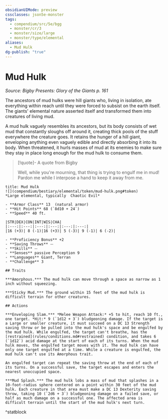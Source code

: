 ```yaml
---
obsidianUIMode: preview
cssclasses: json5e-monster
tags:
  - compendium/src/5e/bgg
  - monster/cr/3
  - monster/size/large
  - monster/type/elemental
aliases:
  - Mud Hulk
dg-publish: "true"
---
```

# Mud Hulk
*Source: Bigby Presents: Glory of the Giants p. 161*  

The ancestors of mud hulks were hill giants who, living in isolation, ate everything within reach until they were forced to subsist on the earth itself. The giants' elemental nature asserted itself and transformed them into creatures of living mud.

A mud hulk vaguely resembles its ancestors, but its body consists of wet mud that constantly sloughs off around it, creating thick pools of the stuff everywhere the creature goes. It retains the hunger of a hill giant, enveloping anything even vaguely edible and directly absorbing it into its body. When threatened, it hurls masses of mud at its enemies to make sure they stay in place long enough for the mud hulk to consume them.

> [!quote]- A quote from Bigby  
> 
> Well, while you're mourning, that thing is trying to engulf me in mud! Pardon me while I interpose a hand to keep it away from me.


```ad-statblock
title: Mud Hulk
![](compendium/bestiary/elemental/token/mud-hulk.png#token)
*Large elemental, typically  Chaotic Evil*

- **Armor Class** 13  (natural armor)
- **Hit Points** 68 (`8d10 + 24`)
- **Speed** 40 ft.

|STR|DEX|CON|INT|WIS|CHA|
|:---:|:---:|:---:|:---:|:---:|:---:|
|16 (+3)| 8 (-1)|16 (+3)| 5 (-3)| 9 (-1)| 6 (-2)|

- **Proficiency Bonus** +2
- **Saving Throws** ⏤
- **Skills** ⏤
- **Senses** passive Perception 9
- **Languages** Giant, Terran
- **Challenge** 3

## Traits

***Amorphous.*** The mud hulk can move through a space as narrow as 1 inch without squeezing.

***Sticky Mud.*** The ground within 15 feet of the mud hulk is difficult terrain for other creatures.

## Actions

***Enveloping Slam.*** *Melee Weapon Attack:* +5 to hit, reach 10 ft., one target. *Hit:* 9 (`1d12 + 3`) bludgeoning damage. If the target is a Large or smaller creature, it must succeed on a DC 13 Strength saving throw or be pulled into the mud hulk's space and be engulfed by the mud hulk. While engulfed, the target can't breathe, has the [restrained](rules/conditions.md#restrained) condition, and takes 6 (`1d12`) acid damage at the start of each of its turns. When the mud hulk moves, the engulfed target moves with it. The mud hulk can have only one target engulfed at a time. While a creature is engulfed, the mud hulk can't use its Amorphous trait.

An engulfed target can repeat the saving throw at the end of each of its turns. On a successful save, the target escapes and enters the nearest unoccupied space.

***Mud Splash.*** The mud hulk lobs a mass of mud that splashes in a 10-foot-radius sphere centered on a point within 30 feet of the mud hulk. Each creature in that area must make a DC 13 Dexterity saving throw, taking 10 (`2d6 + 3`) bludgeoning damage on a failed save, or half as much damage on a successful one. The affected area is difficult terrain until the start of the mud hulk's next turn.
```
^statblock